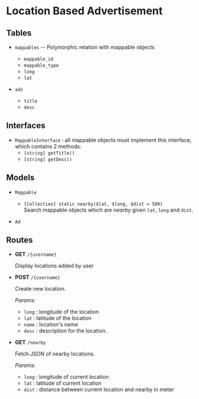 # Location Based Advertisement

## Tables

* `mappables` -- Polymorphic relation with mappable objects

  * `mappable_id`
  * `mappable_type`
  * `long`
  * `lat`

* `ads`

  * `title`
  * `desc`


## Interfaces

* `MappableInterface` : all mappable objects must implement this interface, which contains 2 methods:
  * `[string] getTitle()`
  * `[string] getDesc()`


## Models

* `Mappable`

  * `[Collection] static nearby($lat, $long, $dist = 500)`  
    Search mappable objects which are _nearby_ given `lat`, `long` and `dist`. 

* `Ad`


## Routes

* **GET** `/{username}`

  Display locations added by user

* **POST** `/{username}`

  Create new location.

  _Params:_

  * `long` : longitude of the location
  * `lat` : latitude of the location
  * `name` : location's name
  * `desc` : description for the location.


* **GET** `/nearby`

  Fetch JSON of nearby locations.

  _Params:_

  * `long` : longitude of current location
  * `lat` : latitude of current location
  * `dist` : distance between current location and nearby in meter


